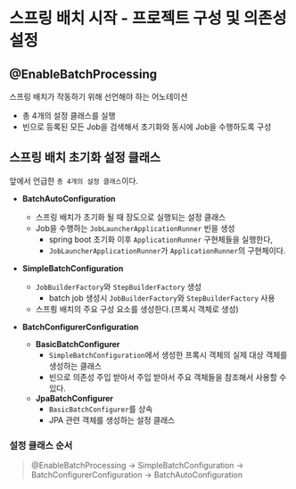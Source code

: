# 스프링 배치 시작 - 프로젝트 구성 및 의존성 설정

## @EnableBatchProcessing
스프링 배치가 작동하기 위해 선언해야 하는 어노테이션

* 총 4개의 설정 클래스를 실행
* 빈으로 등록된 모든 Job을 검색해서 초기화와 동시에 Job을 수행하도록 구성


## 스프링 배치 초기화 설정 클래스
앞에서 언급한 ```총 4개의 설정 클래스```이다.

* **BatchAutoConfiguration**   
  * 스프링 배치가 초기화 될 때 장도으로 실행되는 설정 클래스
  * Job을 수행하는 ```JobLauncherApplicationRunner``` 빈을 생성
    * spring boot 초기화 이후 ```ApplicationRunner``` 구현체들을 실행한다,
    * ```JobLauncherApplicationRunner```가 ```ApplicationRunner```의 구현체이다.

* **SimpleBatchConfiguration**
  * ```JobBuilderFactory```와 ```StepBuilderFactory``` 생성
    * batch job 생성시 ```JobBuilderFactory```와 ```StepBuilderFactory``` 사용
  * 스프릥 배치의 주요 구성 요소를 생성한다.(프록시 객체로 생성)

* **BatchConfigurerConfiguration**
  * **BasicBatchConfigurer**
    * ```SimpleBatchConfiguration```에서 생성한 프록시 객체의 실제 대상 객체를 생성하는 클래스
    * 빈으로 의존성 주입 받아서 주입 받아서 주요 객체들을 참조해서 사용할 수 있다.
  * **JpaBatchConfigurer**
    * ```BasicBatchConfigurer```를 상속
    * JPA 관련 객체를 생성하는 설정 클래스


### 설정 클래스 순서
> @EnableBatchProcessing → SimpleBatchConfiguration → BatchConfigurerConfiguration → BatchAutoConfiguration

